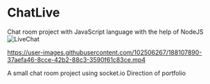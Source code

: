 # ChatLive
Chat room project with JavaScript language with the help of NodeJS
![LiveChat](https://user-images.githubusercontent.com/102506267/188106817-f533b3a0-a2aa-4a33-a21e-e55c47a814c4.jpg)



https://user-images.githubusercontent.com/102506267/188107890-37aefa46-8cce-42b2-88c3-3590f61c83ce.mp4



A small chat room project using socket.io
Direction of portfolio
